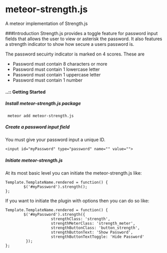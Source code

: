 # meteor-strength.js
A meteor implementation of Strength.js

###Introduction
Strength.js provides a toggle feature for password input fields that allows the user to view or asterisk the password. It also features a strength indicator to show how secure a users password is.

The password secuirty indicator is marked on 4 scores. These are

*   Password must contain 8 characters or more
*   Password must contain 1 lowercase letter
*   Password must contain 1 uppercase letter
*   Password must contain 1 number

#### ..:: Getting Started

##### Install meteor-strength.js package

     meteor add meteor-strength.js

##### Create a password input field

You must give your password input a unique ID.

	<input id="myPassword" type="password" name="" value="">

##### Initiate meteor-strength.js

At its most basic level you can initiate the meteor-strength.js like:
					
	Template.TemplateName.rendered = function() {
			$('#myPassword').strength();
	};
					

If you want to initiate the plugin with options then you can do so like:

					
	Template.TemplateName.rendered = function() {
			$('#myPassword').strength({
			            strengthClass: 'strength',
			            strengthMeterClass: 'strength_meter',
			            strengthButtonClass: 'button_strength',
			            strengthButtonText: 'Show Password',
			            strengthButtonTextToggle: 'Hide Password'
			 });
	};
